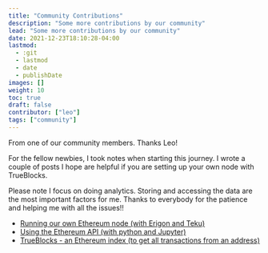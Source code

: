 ```yaml
---
title: "Community Contributions"
description: "Some more contributions by our community"
lead: "Some more contributions by our community"
date: 2021-12-23T18:10:28-04:00
lastmod:
  - :git
  - lastmod
  - date
  - publishDate
images: []
weight: 10
toc: true
draft: false
contributor: ["leo"]
tags: ["community"]
---
```


From one of our community members. Thanks Leo!

For the fellow newbies, I took notes when starting this journey. I wrote a couple of posts I hope are helpful if you are setting up your own node with TrueBlocks.

Please note I focus on doing analytics. Storing and accessing the data are the most important factors for me. Thanks to everybody for the patience and helping me with all the issues!!

- [Running our own Ethereum node (with Erigon and Teku)](https://leo.sh/blockchain/2022/11/14/running_our_own_ethereum_node.html)
- [Using the Ethereum API (with python and Jupyter)](https://leo.sh/blockchain/2022/11/30/using-the-ethereum-api.html)
- [TrueBlocks - an Ethereum index (to get all transactions from an address)](https://leo.sh/blockchain/2022/11/14/trueblocks_an_ethereum_index.html)
